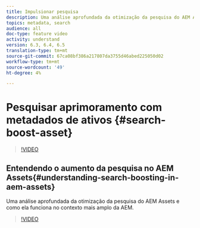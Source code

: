 ```yaml
---
title: Impulsionar pesquisa
description: Uma análise aprofundada da otimização da pesquisa do AEM Assets e como ela funciona no contexto mais amplo da AEM.
topics: metadata, search
audience: all
doc-type: feature video
activity: understand
version: 6.3, 6.4, 6.5
translation-type: tm+mt
source-git-commit: 67ca08bf386a217807da3755d46abed225050d02
workflow-type: tm+mt
source-wordcount: '49'
ht-degree: 4%

---
```



# Pesquisar aprimoramento com metadados de ativos {#search-boost-asset}

>[!VIDEO](https://video.tv.adobe.com/v/16766/?quality=12&learn=on)

## Entendendo o aumento da pesquisa no AEM Assets{#understanding-search-boosting-in-aem-assets}

Uma análise aprofundada da otimização da pesquisa do AEM Assets e como ela funciona no contexto mais amplo da AEM.

>[!VIDEO](https://video.tv.adobe.com/v/16770/?quality=12&learn=on)
